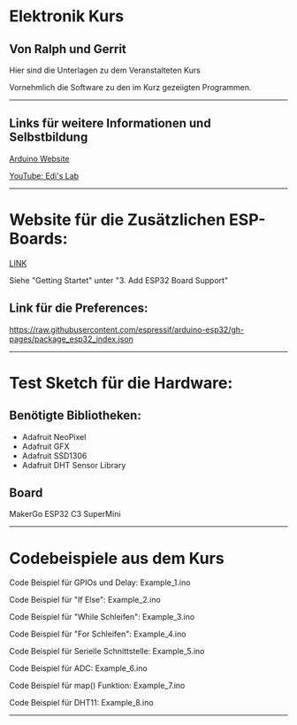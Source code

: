 # Elektronik Kurs
## Von Ralph und Gerrit

Hier sind die Unterlagen zu dem Veranstalteten Kurs

Vornehmlich die Software zu den im Kurz gezeiigten Programmen.

-----------------------------------------------------------------------------------------------

## Links für weitere Informationen und Selbstbildung

[Arduino Website](www.arduino.cc)

[YouTube: Edi's Lab](https://www.youtube.com/@EdisTechlab)

-----------------------------------------------------------------------------------------------


# Website für die Zusätzlichen ESP-Boards:

[LINK](https://github.com/sidharthmohannair/Tutorial-ESP32-C3-Super-Mini)

Siehe "Getting Startet" unter "3. Add ESP32 Board Support"

## Link für die Preferences:

https://raw.githubusercontent.com/espressif/arduino-esp32/gh-pages/package_esp32_index.json


-----------------------------------------------------------------------------------------------

# Test Sketch für die Hardware:

## Benötigte Bibliotheken:

- Adafruit NeoPixel
- Adafruit GFX
- Adafruit SSD1306
- Adafruit DHT Sensor Library

## Board

MakerGo ESP32 C3 SuperMini

-----------------------------------------------------------------------------------------------

# Codebeispiele aus dem Kurs

Code Beispiel für GPIOs und Delay: Example_1.ino

Code Beispiel für "If Else": Example_2.ino

Code Beispiel für "While Schleifen": Example_3.ino

Code Beispiel für "For Schleifen": Example_4.ino

Code Beispiel für Serielle Schnittstelle: Example_5.ino

Code Beispiel für ADC: Example_6.ino

Code Beispiel für map() Funktion: Example_7.ino

Code Beispiel für DHT11: Example_8.ino


-----------------------------------------------------------------------------------------------


